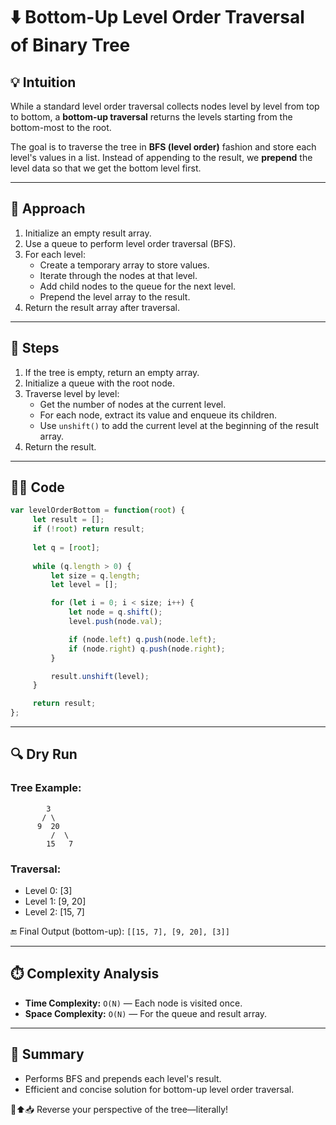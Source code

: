 # ⬇️ Bottom-Up Level Order Traversal of Binary Tree

## 💡 Intuition
While a standard level order traversal collects nodes level by level from top to bottom, a **bottom-up traversal** returns the levels starting from the bottom-most to the root.

The goal is to traverse the tree in **BFS (level order)** fashion and store each level's values in a list. Instead of appending to the result, we **prepend** the level data so that we get the bottom level first.

---

## 🚀 Approach
1. Initialize an empty result array.
2. Use a queue to perform level order traversal (BFS).
3. For each level:
   - Create a temporary array to store values.
   - Iterate through the nodes at that level.
   - Add child nodes to the queue for the next level.
   - Prepend the level array to the result.
4. Return the result array after traversal.

---

## 📌 Steps
1. If the tree is empty, return an empty array.
2. Initialize a queue with the root node.
3. Traverse level by level:
   - Get the number of nodes at the current level.
   - For each node, extract its value and enqueue its children.
   - Use `unshift()` to add the current level at the beginning of the result array.
4. Return the result.

---

## 🧑‍💻 Code
```javascript
var levelOrderBottom = function(root) {
     let result = [];
     if (!root) return result;
 
     let q = [root];
 
     while (q.length > 0) {
         let size = q.length;
         let level = [];

         for (let i = 0; i < size; i++) {
             let node = q.shift();
             level.push(node.val);

             if (node.left) q.push(node.left);
             if (node.right) q.push(node.right);
         }

         result.unshift(level); 
     }

     return result;  
};
```

---

## 🔍 Dry Run
### Tree Example:
```
        3
       / \
      9  20
         /  \
        15   7
```
### Traversal:
- Level 0: [3]
- Level 1: [9, 20]
- Level 2: [15, 7]

🔚 Final Output (bottom-up): `[[15, 7], [9, 20], [3]]`

---

## ⏱️ Complexity Analysis
- **Time Complexity:** `O(N)` — Each node is visited once.
- **Space Complexity:** `O(N)` — For the queue and result array.

---

## 🎯 Summary
- Performs BFS and prepends each level's result.
- Efficient and concise solution for bottom-up level order traversal.

🌲⬆️📥 Reverse your perspective of the tree—literally!

